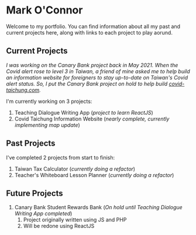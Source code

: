 # Mark O'Connor

Welcome to my portfolio. You can find information about all my past and current projects here, along with links to each project to play aorund. 

## Current Projects

*I was working on the Canary Bank project back in May 2021. When the Covid alert rose to level 3 in Taiwan, a friend of mine asked me to help build an information website for foreigners to stay up-to-date on Taiwan's Covid alert status. So, I put the Canary Bank project on hold to help build [covid-taichung.com](https://www.covid-taichung.com/).*

I'm currently working on 3 projects:

1. Teaching Dialogue Writing App (*project to learn ReactJS*)
2. Covid Taichung Information Website (*nearly complete, currently implementing map update*)


## Past Projects

I've completed 2 projects from start to finish:

1. Taiwan Tax Calculator (*currently doing a refactor*)
2. Teacher's Whiteboard Lesson Planner (*currently doing a refactor*)

## Future Projects

1. Canary Bank Student Rewards Bank (*On hold until Teaching Dialogue Writing App completed*)
    1. Project originally written using JS and PHP
    2. Will be redone using ReactJS
